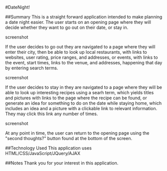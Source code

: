 #DateNight!

##Summary
This is a straight forward application intended to make planning a date night easier.  The user starts on an opening page where they will decide whether they want to go out on their date, or stay in.

screenshot

If the user decides to go out they are navigated to a page where they will enter their city, then be able to look up local restaurants, with links to websites, user rating, price ranges, and addresses, or events, with links to the event, start times, links to the venue, and addresses, happening that day by entering search terms.

screenshot

If the user decides to stay in they are navigated to a page where they will be able to look up interesting recipes using a searh term, which yields titles and pictures with links to the page where the recipe can be found, or generate an idea for something to do on the date while staying home, which includes an idea and a picture with a clickable link to relevant information.  They may click this link any number of times.

screenshot

At any point in time, the user can return to the opening page using the "second thoughts?" button found at the bottom of the screen.

##Technology Used
This application uses HTML/CSS/JavaScript/JQuery/AJAX

##Notes
Thank you for your interest in this application.